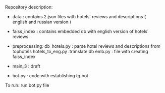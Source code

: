 Repository description:
* data : contains 2 json files with hotels' reviews and descriptions ( english and russian version )
* faiss_index : contains embedded db with english version of hotels' reviews

* preprocessing:
      db_hotels.py : parse hotel reviews and descriptions from tophotels 
      hotels_to_eng.py :translate db
      emb.py : file with creating faiss_index

* main_3 : draft 
* bot.py : code with establishing tg bot

To run:
   run bot.py file 
